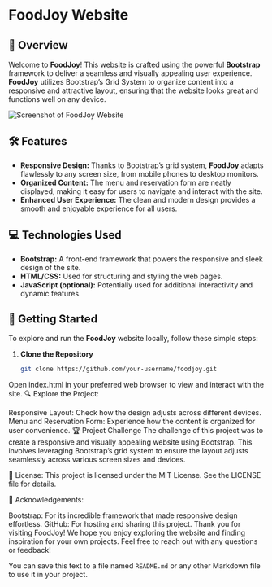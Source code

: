 # FoodJoy Website

## 🌟 Overview

Welcome to **FoodJoy**! This website is crafted using the powerful **Bootstrap** framework to deliver a seamless and visually appealing user experience. **FoodJoy** utilizes Bootstrap’s Grid System to organize content into a responsive and attractive layout, ensuring that the website looks great and functions well on any device.

![Screenshot of FoodJoy Website](https://github.com/Amrr-Maherr/FoodJoy/blob/master/readme-images/TourEg%20and%204%20more%20pages%20-%20Personal%20-%20Microsoft%E2%80%8B%20Edge%208_18_2024%207_04_40%20PM.png?raw=true)

## 🛠 Features

- **Responsive Design:** Thanks to Bootstrap’s grid system, **FoodJoy** adapts flawlessly to any screen size, from mobile phones to desktop monitors.
- **Organized Content:** The menu and reservation form are neatly displayed, making it easy for users to navigate and interact with the site.
- **Enhanced User Experience:** The clean and modern design provides a smooth and enjoyable experience for all users.

## 💻 Technologies Used

- **Bootstrap:** A front-end framework that powers the responsive and sleek design of the site.
- **HTML/CSS:** Used for structuring and styling the web pages.
- **JavaScript (optional):** Potentially used for additional interactivity and dynamic features.

## 🚀 Getting Started

To explore and run the **FoodJoy** website locally, follow these simple steps:

1. **Clone the Repository**

   ```bash
   git clone https://github.com/your-username/foodjoy.git

Open index.html in your preferred web browser to view and interact with the site. 🔍 Explore the Project:

Responsive Layout: Check how the design adjusts across different devices.
Menu and Reservation Form: Experience how the content is organized for user convenience.
🏆 Project Challenge
The challenge of this project was to create a responsive and visually appealing website using Bootstrap. This involves leveraging Bootstrap’s grid system to ensure the layout adjusts seamlessly across various screen sizes and devices.

📜 License: This project is licensed under the MIT License. See the LICENSE file for details.

🙏 Acknowledgements:

Bootstrap: For its incredible framework that made responsive design effortless.
GitHub: For hosting and sharing this project.
Thank you for visiting FoodJoy! We hope you enjoy exploring the website and finding inspiration for your own projects. Feel free to reach out with any questions or feedback!


You can save this text to a file named `README.md` or any other Markdown file to use it in your project.
